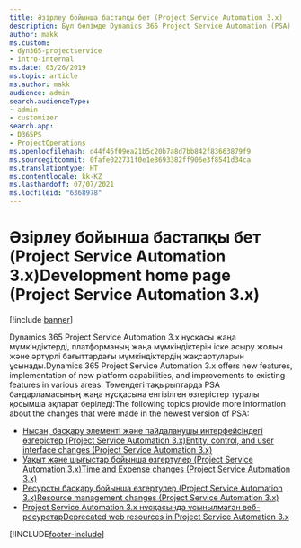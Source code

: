 ```yaml
---
title: Әзірлеу бойынша бастапқы бет (Project Service Automation 3.x)
description: Бұл бөлімде Dynamics 365 Project Service Automation (PSA) 3.x нұсқасы бойынша әзірлеу туралы ақпарат беретін тақырыптарға сілтемелер бар.
author: makk
ms.custom:
- dyn365-projectservice
- intro-internal
ms.date: 03/26/2019
ms.topic: article
ms.author: makk
audience: admin
search.audienceType:
- admin
- customizer
search.app:
- D365PS
- ProjectOperations
ms.openlocfilehash: d44f46f09ea21b5c20b7a8d7bb842f83663879f9
ms.sourcegitcommit: 0fafe022731f0e1e8693382ff906e3f8541d34ca
ms.translationtype: HT
ms.contentlocale: kk-KZ
ms.lasthandoff: 07/07/2021
ms.locfileid: "6368978"
---
```

# <a name="development-home-page-project-service-automation-3x"></a><span data-ttu-id="2bf36-103">Әзірлеу бойынша бастапқы бет (Project Service Automation 3.x)</span><span class="sxs-lookup"><span data-stu-id="2bf36-103">Development home page (Project Service Automation 3.x)</span></span>

[!include [banner](../../includes/psa-now-project-operations.md)]

<span data-ttu-id="2bf36-104">Dynamics 365 Project Service Automation 3.x нұсқасы жаңа мүмкіндіктерді, платформаның жаңа мүмкіндіктерін іске асыру жолын және әртүрлі бағыттардағы мүмкіндіктердің жақсартуларын ұсынады.</span><span class="sxs-lookup"><span data-stu-id="2bf36-104">Dynamics 365 Project Service Automation 3.x offers new features, implementation of new platform capabilities, and improvements to existing features in various areas.</span></span> <span data-ttu-id="2bf36-105">Төмендегі тақырыптарда PSA бағдарламасының жаңа нұсқасына енгізілген өзгерістер туралы қосымша ақпарат беріледі:</span><span class="sxs-lookup"><span data-stu-id="2bf36-105">The following topics provide more information about the changes that were made in the newest version of PSA:</span></span>

- [<span data-ttu-id="2bf36-106">Нысан, басқару элементі және пайдаланушы интерфейсіндегі өзгерістер (Project Service Automation 3.x)</span><span class="sxs-lookup"><span data-stu-id="2bf36-106">Entity, control, and user interface changes (Project Service Automation 3.x)</span></span>](../developer-guides/entity-changes-v3.x.md)
- [<span data-ttu-id="2bf36-107">Уақыт және шығыстар бойынша өзгертулер (Project Service Automation 3.x)</span><span class="sxs-lookup"><span data-stu-id="2bf36-107">Time and Expense changes (Project Service Automation 3.x)</span></span>](../developer-guides/time-expense-changes-v3.x.md)
- [<span data-ttu-id="2bf36-108">Ресурсты басқару бойынша өзгертулер (Project Service Automation 3.x)</span><span class="sxs-lookup"><span data-stu-id="2bf36-108">Resource management changes (Project Service Automation 3.x)</span></span>](../developer-guides/resource-management-changes-v3.x.md)
- [<span data-ttu-id="2bf36-109">Project Service Automation 3.x нұсқасында ұсынылмаған веб-ресурстар</span><span class="sxs-lookup"><span data-stu-id="2bf36-109">Deprecated web resources in Project Service Automation 3.x</span></span>](../developer-guides/web-resources-deprecated-v3.x.md)


[!INCLUDE[footer-include](../../includes/footer-banner.md)]